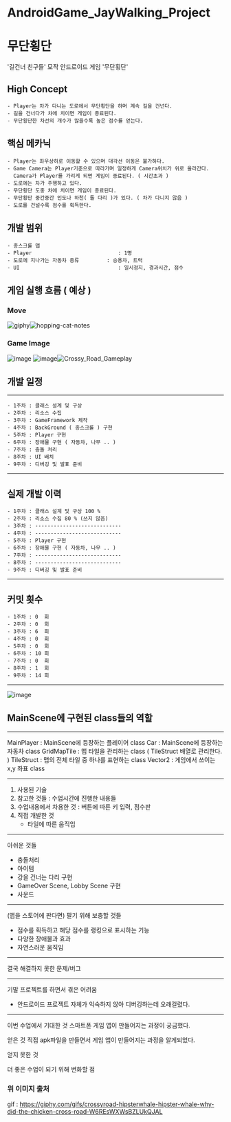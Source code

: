 # AndroidGame_JayWalking_Project

# 무단횡단 

 '길건너 친구들' 모작 안드로이드 게임 '무단횡단'

## High Concept 
    - Player는 차가 다니는 도로에서 무단횡단을 하며 계속 길을 건넌다. 
    - 길을 건너다가 차에 치이면 게임이 종료된다. 
    - 무단횡단한 차선의 개수가 많을수록 높은 점수를 얻는다.

## 핵심 메카닉 
    - Player는 좌우상하로 이동할 수 있으며 대각선 이동은 불가하다. 
    - Game Camera는 Player기준으로 따라가며 일정하게 Camera위치가 위로 올라간다.
      Camera가 Player를 가리게 되면 게임이 종료된다. ( 시간초과 )
    - 도로에는 차가 주행하고 있다.
    - 무단횡단 도중 차에 치이면 게임이 종료된다.
    - 무단횡단 중간중간 인도나 하천( 돌 다리 )가 있다. ( 차가 다니지 않음 ) 
    - 도로를 건널수록 점수를 획득한다. 

## 개발 범위 
    - 종스크롤 맵 
    - Player                            : 1명 
    - 도로에 지나가는 자동차 종류         : 승용차, 트럭 
    - UI                                : 일시정지, 경과시간, 점수 


## 게임 실행 흐름 ( 예상 )
### Move 
![giphy](https://github.com/jmjang0110/AndroidGame_JayWalking_Project/assets/90159618/ef415813-0ce4-4a13-b48d-2b3b02549c0a)![hopping-cat-notes](https://github.com/jmjang0110/AndroidGame_JayWalking_Project/assets/90159618/85e3f747-33cc-453b-8328-61c055bc4c4e)
### Game Image
![image](https://github.com/jmjang0110/AndroidGame_JayWalking_Project/assets/90159618/d74ab492-d812-4564-83fa-73084c074fba) ![image](https://github.com/jmjang0110/AndroidGame_JayWalking_Project/assets/90159618/182788a2-dea8-4a3a-a602-b99c054fbdbb)![Crossy_Road_Gameplay](https://github.com/jmjang0110/AndroidGame_JayWalking_Project/assets/90159618/ccddb657-7180-496c-bbf6-ec4e695aec65)




## 개발 일정 
-----------------
    - 1주차 : 클래스 설계 및 구상 
    - 2주차 : 리소스 수집 
    - 3주차 : GameFramework 제작 
    - 4주차 : BackGround ( 종스크롤 ) 구현  
    - 5주차 : Player 구현 
    - 6주차 : 장애물 구현 ( 자동차, 나무 .. )
    - 7주차 : 충돌 처리 
    - 8주차 : UI 배치 
    - 9주차 : 디버깅 및 발표 준비 
-----------------
## 실제 개발 이력 
    - 1주차 : 클래스 설계 및 구상 100 %
    - 2주차 : 리소스 수집 80 % (쓰지 않음)
    - 3주차 : ----------------------------
    - 4주차 : ---------------------------- 
    - 5주차 : Player 구현
    - 6주차 : 장애물 구현 ( 자동차, 나무 .. )
    - 7주차 : ----------------------------
    - 8주차 : ----------------------------
    - 9주차 : 디버깅 및 발표 준비 
-----------------
## 커밋 횟수
    - 1주차 : 0  회
    - 2주차 : 0  회
    - 3주차 : 6  회
    - 4주차 : 0  회
    - 5주차 : 0  회
    - 6주차 : 10 회
    - 7주차 : 0  회
    - 8주차 : 1  회
    - 9주차 : 14 회
  -----------------  
![image](https://github.com/jmjang0110/AndroidGame_JayWalking_Project/assets/90159618/3b1072ec-3986-4225-8adc-4d297301a150)


## MainScene에 구현된 class들의 역할
-----------------

MainPlayer : MainScene에 등장하는 플레이어 class 
Car : MainScene에 등장하는 자동차 class 
GridMapTile : 맵 타일을 관리하는 class ( TileStruct 배열로 관리한다. )
TileStruct : 맵의 전체 타일 중 하나를 표현하는 class 
Vector2 : 게임에서 쓰이는 x,y 좌표 class 

-----------------
1. 사용된 기술
2. 참고한 것들 : 수업시간에 진행한 내용들
3. 수업내용에서 차용한 것 : 버튼에 따른 키 입력, 점수판 
4. 직접 개발한 것
   - 타일에 따른 움직임

-----------------
아쉬운 것들
- 충돌처리
- 아이템
- 강을 건너는 다리 구현
- GameOver Scene, Lobby Scene 구현
- 사운드
-----------------
(앱을 스토어에 판다면) 팔기 위해 보충할 것들 
- 점수를 획득하고 해당 점수를 랭킹으로 표시하는 기능
- 다양한 장애물과 효과
- 자연스러운 움직임

-----------------
결국 해결하지 못한 문제/버그


-----------------
기말 프로젝트를 하면서 겪은 어려움
- 안드로이드 프로젝트 자체가 익숙하지 않아 디버깅하는데 오래걸렸다.


-----------------
이번 수업에서 
기대한 것 
스마트폰 게임 앱이 만들어지는 과정이 궁금했다.

얻은 것 
직접 apk파일을 만들면서 게임 앱이 만들어지는 과정을 알게되었다.

얻지 못한 것 


더 좋은 수업이 되기 위해 변화할 점





### 위 이미지 출처
   gif : <https://giphy.com/gifs/crossyroad-hipsterwhale-hipster-whale-why-did-the-chicken-cross-road-W6REsWXWsBZLUkQJAL>
